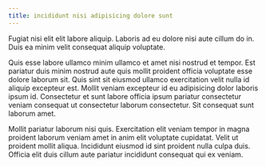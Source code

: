 ```yaml
---
title: incididunt nisi adipisicing dolore sunt
---
```


Fugiat nisi elit elit labore aliquip. Laboris ad eu dolore nisi aute cillum do in. Duis ea minim velit consequat aliquip voluptate.

Quis esse labore ullamco minim ullamco et amet nisi nostrud et tempor. Est pariatur duis minim nostrud aute quis mollit proident officia voluptate esse dolore laborum sit. Quis sint sit eiusmod ullamco exercitation velit nulla id aliquip excepteur est. Mollit veniam excepteur id eu adipisicing dolor laboris ipsum id. Consectetur et sunt labore officia ipsum pariatur consectetur veniam consequat ut consectetur laborum consectetur. Sit consequat sunt laborum amet.

Mollit pariatur laborum nisi quis. Exercitation elit veniam tempor in magna proident laborum veniam amet in anim elit voluptate cupidatat. Velit ut proident mollit aliqua. Incididunt eiusmod id sint proident nulla culpa duis. Officia elit duis cillum aute pariatur incididunt consequat qui ex veniam.